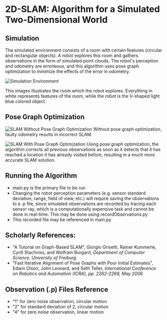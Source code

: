 
# 2D-SLAM: Algorithm for a Simulated Two-Dimensional World

## Simulation
The simulated environment consists of a room with certain features (circular and rectangular objects). A robot explores this room and gathers observations in the form of simulated point clouds. The robot's perception and odometry are erroneous, and this algorithm uses pose graph optimization to minimize the effects of the error in odometry.

![Simulation Environment](https://user-images.githubusercontent.com/47930459/119280152-067ee980-bbfe-11eb-88f2-f6e995ddd6ab.jpg)

This images illustrates the room which the robot explores. Everything in white represents features of the room, while the robot is the V-shaped light blue colored object.

## Pose Graph Optimization
![SLAM Without Pose Graph Optimization](https://user-images.githubusercontent.com/47930459/119280336-f6b3d500-bbfe-11eb-9cbb-31e903d8b8cb.jpg)
Without pose graph optimization, faulty odometry results in incorrect SLAM.






![SLAM With Pose Graph Optimization](https://user-images.githubusercontent.com/47930459/119280357-092e0e80-bbff-11eb-946f-888204d67bf6.jpg)
Using pose graph optimization, the algorithm corrects all previous observations as soon as it detects that it has reached a location it has already visited before, resulting in a much more accurate SLAM solution.

## Running the Algorithm
- main.py is the primary file to be run
- Changing the robot perception parameters (e.g. sensor standard deviation, range, field of view, etc.) will require saving the observations to a .p file, since simulated observations are recorded by tracing each sensor ray, which is a computationally expensive task and cannot be done in real-time. This may be done using recordObservations.py
- This recorded file may be referenced in main.py

## Scholarly References:
- "A Tutorial on Graph-Based SLAM", Giorgio Grisetti, Rainer Kummerle, Cyrill Stachniss, and Wolfram Burgard, _Department of Computer Science, University of Freiburg_
- "Fast Iterative Alignment of Pose Graphs with Poor Initial Estimates", Edwin Olson, John Leonard, and Seth Teller, _International Conference on Robotics and Automation (ICRA), pp. 2262-2269, May 2006_

## Observation (.p) Files Reference

- "1" for zero noise observation, circular motion
- "2" for standard deviation of 2, circular motion
- "4" for zero noise observation, linear motion
